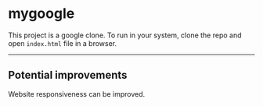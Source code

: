 # mygoogle

This project is a google clone. To run in your system, clone the repo and open `index.html` file in a browser.

---

## Potential improvements

Website responsiveness can be improved.
